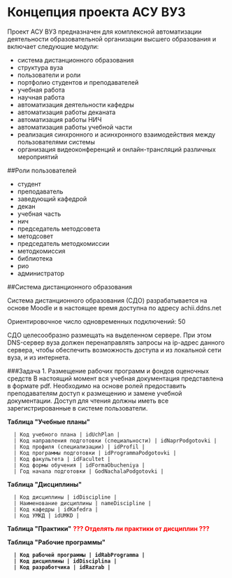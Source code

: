 # Концепция проекта АСУ ВУЗ

Проект АСУ ВУЗ предназначен для комплексной автоматизации деятельности образовательной организации высшего образования и включает следующие модули:
- система дистанционного образования
- структура вуза
- пользователи и роли
- портфолио студентов и преподавателей
- учебная работа
- научная работа
- автоматизация деятельности кафедры
- автоматизация работы деканата
- автоматизация работы НИЧ
- автоматизация работы учебной части
- реализация синхронного и асинхронного взаимодействия между пользователями системы
- организация видеоконференций и онлайн-трансляций различных мероприятий


##Роли пользователей
- студент
- преподаватель
- заведующий кафедрой
- декан
- учебная часть
- нич
- председатель методсовета
- методсовет
- председатель методкомиссии
- методкомиссия
- библиотека
- рио
- администратор


##Cистема дистанционного образования
<p>Cистема дистанционного образования (СДО) разрабатывается на основе Moodle и в настоящее время доступна по адресу achii.ddns.net</p>
<p>Ориентировочное число одновременных подключений: 50</p>
<p>СДО целесообразно размещать на выделенном сервере. При этом DNS-сервер вуза должен перенаправлять запросы на ip-адрес данного сервера, чтобы обеспечить возможность доступа и из локальной сети вуза, и из интернета.</p>

###Задача 1. Размещение рабочих программ и фондов оценочных средств
В настоящий момент вся учебная документация представлена в формате pdf. Необходимо на основе ролей предоставить преподавателям доступ к размещению и замене учебной документации. Доступ для чтения должны иметь все зарегистрированные в системе пользователи.


      
<b>Таблица "Учебные планы"</b> 

      | Код учебного плана | idUchPlan |
      | Код направления подготовки (специальности) | idNaprPodgotovki |
      | Код профиля (специализации) | idProfil |
      | Код программы подготовки | idProgrammaPodgotovki |
      | Код факультета | idFacultet |
      | Код формы обучения | idFormaObucheniya |
      | Год начала подготовки | GodNachalaPodgotovki |

<b>Таблица "Дисциплины"</b>

      | Код дисциплины | idDiscipline |
      | Наименование дисциплины | nameDiscipline |
      | Код кафедры | idKafedra |
      | Код УМКД | idUMKD |
      
      

<b>Таблица "Практики"</b> <font color=red><b>??? Отделять ли практики от дисциплин ???<b></font>



<b>Таблица "Рабочие программы"</b>

      | Код рабочей программы | idRabProgramma |
      | Код дисциплины | idDisciplina |
      | Код разработчика | idRazrab |
      